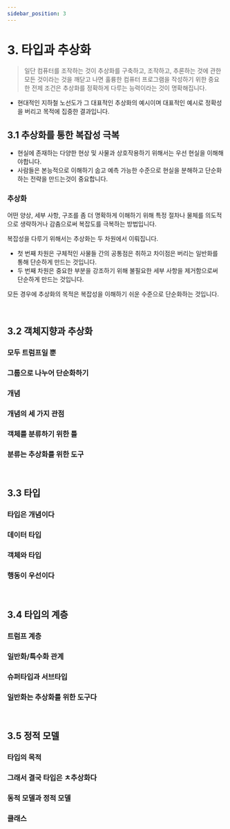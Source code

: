 ```yaml
---
sidebar_position: 3
---
```


# 3. 타입과 추상화

> 일단 컴퓨터를 조작하는 것이 추상화를 구축하고, 조작하고, 추론하는 것에 관한 모든 것이라는 것을 깨닫고 나면 훌륭한 컴퓨터 프로그램을 작성하기 위한 중요한 전제 조건은 추상화를 정확하게 다루는 능력이라는 것이 명확해집니다.

- 현대적인 지하철 노선도가 그 대표적인 추상화의 예시이며 대표적인 예시로 정확성을 버리고 목적에 집중한 결과입니다.

## 3.1 추상화를 통한 복잡성 극복

- 현실에 존재하는 다양한 현상 및 사물과 상호작용하기 위해서는 우선 현실을 이해해야합니다.
- 사람들은 본능적으로 이해하기 숩고 예측 가능한 수준으로 현실을 분해하고 단순화하는 전략을 만드는것이 중요합니다.

### 추상화

어떤 양상, 세부 사항, 구조를 좀 더 명확하게 이해하기 위해 특정 절차나 물체를 의도적으로 생략하거나 감춤으로써 복잡도를 극복하는 방법입니다.

복잡성을 다루기 위해서는 추상화는 두 차원에서 이뤄집니다.

- 첫 번째 차원은 구체적인 사물들 간의 공통점은 취하고 차이점은 버리는 일반화를 통해 단순하게 만드는 것입니다.
- 두 번째 차원은 중요한 부분을 강조하기 위해 불필요한 세부 사항을 제거함으로써 단순하게 만드는 것입니다.

모든 경우에 추상화의 목적은 복잡성을 이해하기 쉬운 수준으로 단순화하는 것입니다.

<br/>

## 3.2 객체지향과 추상화

### 모두 트럼프일 뿐

### 그룹으로 나누어 단순화하기

### 개념

### 개념의 세 가지 관점

### 객체를 분류하기 위한 틀

### 분류는 추상화를 위한 도구

<br/>

## 3.3 타입

### 타입은 개념이다

### 데이터 타입

### 객체와 타입

### 행동이 우선이다

<br/>

## 3.4 타입의 계층

### 트럼프 계층

### 일반화/특수화 관계

### 슈퍼타입과 서브타입

### 일반화는 추상화를 위한 도구다

<br/>

## 3.5 정적 모델

### 타입의 목적

### 그래서 결국 타입은 ㅊ추상화다

### 동적 모델과 정적 모델

### 클래스
